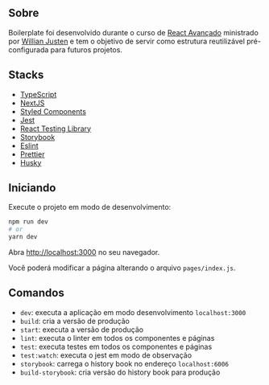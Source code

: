 ## Sobre

Boilerplate foi desenvolvido durante o curso de [React Avançado](https://reactavancado.com.br/) 
ministrado por [Willian Justen](https://github.com/willianjusten) e tem o objetivo de servir como
estrutura reutilizável pré-configurada para futuros projetos.

## Stacks

- [TypeScript](https://www.typescriptlang.org/)
- [NextJS](https://nextjs.org/)
- [Styled Components](https://styled-components.com/)
- [Jest](https://jestjs.io/)
- [React Testing Library](https://testing-library.com/docs/react-testing-library/intro)
- [Storybook](https://storybook.js.org/)
- [Eslint](https://eslint.org/)
- [Prettier](https://prettier.io/)
- [Husky](https://github.com/typicode/husky)

## Iniciando

Execute o projeto em modo de desenvolvimento:

```bash
npm run dev
# or
yarn dev
```

Abra [http://localhost:3000](http://localhost:3000) no seu navegador.

Você poderá modificar a página alterando o arquivo `pages/index.js`.

## Comandos

- `dev`: executa a aplicação em modo desenvolvimento `localhost:3000`
- `build`: cria a versão de produção
- `start`: executa a versão de produção
- `lint`: executa o linter em todos os componentes e páginas
- `test`: executa testes em todos os componentes e páginas
- `test:watch`: executa o jest em modo de observação 
- `storybook`: carrega o history book no endereço  `localhost:6006`
- `build-storybook`: cria versão do history book para produção
